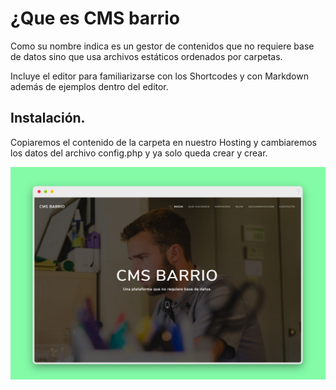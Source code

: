 # ¿Que es CMS barrio

Como su nombre indica es un gestor de contenidos que no requiere base de datos sino que usa archivos estáticos ordenados por carpetas.

Incluye el editor para familiarizarse con los Shortcodes y con Markdown además de ejemplos dentro del editor.

## Instalación.

Copiaremos el contenido de la carpeta en nuestro Hosting y cambiaremos los datos del archivo config.php y ya solo queda crear y crear.

![Captura](screenshot.jpg)